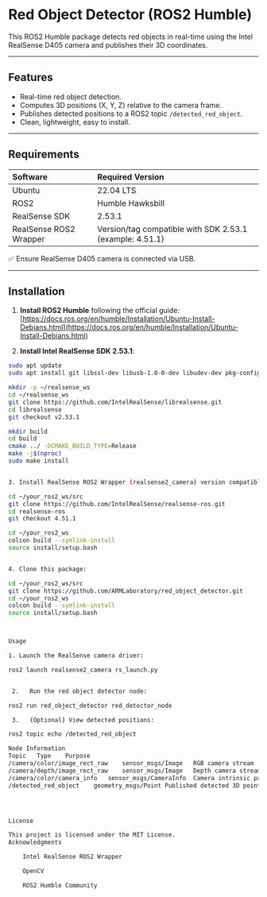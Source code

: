 # Red Object Detector (ROS2 Humble)

This ROS2 Humble package detects red objects in real-time using the Intel RealSense D405 camera and publishes their 3D coordinates.

---

## Features
- Real-time red object detection.
- Computes 3D positions (X, Y, Z) relative to the camera frame.
- Publishes detected positions to a ROS2 topic `/detected_red_object`.
- Clean, lightweight, easy to install.

---

## Requirements

| Software | Required Version |
|:---|:---|
| Ubuntu | 22.04 LTS |
| ROS2 | Humble Hawksbill |
| RealSense SDK | 2.53.1 |
| RealSense ROS2 Wrapper | Version/tag compatible with SDK 2.53.1 (example: 4.51.1) |

✅ Ensure RealSense D405 camera is connected via USB.

---

## Installation

1. **Install ROS2 Humble** following the official guide:  
   [https://docs.ros.org/en/humble/Installation/Ubuntu-Install-Debians.html](https://docs.ros.org/en/humble/Installation/Ubuntu-Install-Debians.html)

2. **Install Intel RealSense SDK 2.53.1**:

```bash
sudo apt update
sudo apt install git libssl-dev libusb-1.0-0-dev libudev-dev pkg-config libgtk-3-dev libglfw3-dev libgl1-mesa-dev libglu1-mesa-dev

mkdir -p ~/realsense_ws
cd ~/realsense_ws
git clone https://github.com/IntelRealSense/librealsense.git
cd librealsense
git checkout v2.53.1

mkdir build
cd build
cmake ../ -DCMAKE_BUILD_TYPE=Release
make -j$(nproc)
sudo make install


3. Install RealSense ROS2 Wrapper (realsense2_camera) version compatible with SDK 2.53.1:

cd ~/your_ros2_ws/src
git clone https://github.com/IntelRealSense/realsense-ros.git
cd realsense-ros
git checkout 4.51.1

cd ~/your_ros2_ws
colcon build --symlink-install
source install/setup.bash


4. Clone this package:

cd ~/your_ros2_ws/src
git clone https://github.com/ARMLaboratory/red_object_detector.git
cd ~/your_ros2_ws
colcon build --symlink-install
source install/setup.bash



Usage

1. Launch the RealSense camera driver:

ros2 launch realsense2_camera rs_launch.py


 2.   Run the red object detector node:

ros2 run red_object_detector red_detector_node

 3.   (Optional) View detected positions:

ros2 topic echo /detected_red_object

Node Information
Topic	Type	Purpose
/camera/color/image_rect_raw	sensor_msgs/Image	RGB camera stream
/camera/depth/image_rect_raw	sensor_msgs/Image	Depth camera stream
/camera/color/camera_info	sensor_msgs/CameraInfo	Camera intrinsic parameters
/detected_red_object	geometry_msgs/Point	Published detected 3D point




License

This project is licensed under the MIT License.
Acknowledgments

    Intel RealSense ROS2 Wrapper

    OpenCV

    ROS2 Humble Community

